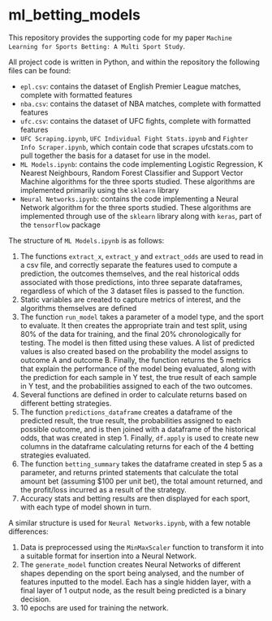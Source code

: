 # ml_betting_models

This repository provides the supporting code for my paper `Machine Learning for Sports Betting: A Multi Sport Study`.

All project code is written in Python, and within the repository the following files can be found:
- `epl.csv`: contains the dataset of English Premier League matches, complete with formatted features
- `nba.csv`: contains the dataset of NBA matches, complete with formatted features
- `ufc.csv`: contains the dataset of UFC fights, complete with formatted features
- `UFC Scraping.ipynb`, `UFC Individual Fight Stats.ipynb` and `Fighter Info Scraper.ipynb`, which contain code that scrapes ufcstats.com to pull together the basis for a dataset for use in the model.
- `ML Models.ipynb`: contains the code implementing Logistic Regression, K Nearest Neighbours, Random Forest Classifier and Support Vector Machine algorithms for the three sports studied. These algorithms are implemented primarily using the `sklearn` library
- `Neural Networks.ipynb`: contains the code implementing a Neural Network algorithm for the three sports studied. These algorithms are implemented through use of the `sklearn` library along with `keras`, part of the `tensorflow` package

The structure of `ML Models.ipynb` is as follows:

1. The functions `extract_x`, `extract_y` and `extract_odds` are used to read in a csv file, and correctly separate the features used to compute a prediction, the outcomes themselves, and the real historical odds associated with those predictions, into three separate dataframes, regardless of which of the 3 dataset files is passed to the function.
2. Static variables are created to capture metrics of interest, and the algorithms themselves are defined
3. The function `run_model` takes a parameter of a model type, and the sport to evaluate. It then creates the appropriate train and test split, using 80% of the data for training, and the final 20% chronologically for testing. The model is then fitted using these values. A list of predicted values is also created based on the probability the model assigns to outcome A and outcome B. Finally, the function returns the 5 metrics that explain the performance of the model being evaluated, along with the prediction for each sample in Y test, the true result of each sample in Y test, and the probabilities assigned to each of the two outcomes.
4. Several functions are defined in order to calculate returns based on different betting strategies.
5. The function `predictions_dataframe` creates a dataframe of the predicted result, the true result, the probabilities assigned to each possible outcome, and is then joined with a dataframe of the historical odds, that was created in step 1. Finally, `df.apply` is used to create new columns in the dataframe calculating returns for each of the 4 betting strategies evaluated.
6. The function `betting_summary` takes the dataframe created in step 5 as a parameter, and returns printed statements that calculate the total amount bet (assuming $100 per unit bet), the total amount returned, and the profit/loss incurred as a result of the strategy.
7. Accuracy stats and betting results are then displayed for each sport, with each type of model shown in turn.

A similar structure is used for `Neural Networks.ipynb`, with a few notable differences:
1. Data is preprocessed using the `MinMaxScaler` function to transform it into a suitable format for insertion into a Neural Network.
2. The `generate_model` function creates Neural Networks of different shapes depending on the sport being analysed, and the number of features inputted to the model. Each has a single hidden layer, with a final layer of 1 output node, as the result being predicted is a binary decision.
3. 10 epochs are used for training the network.


